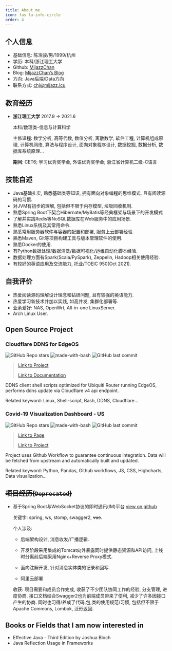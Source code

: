 ```yaml
---
title: About me
icon: fas fa-info-circle
order: 4
---
```


## 个人信息

+ 基础信息: 陈浩骏/男/1999/杭州
+ 学历: 本科/浙江理工大学
+ Github: [MijazzChan](https://github.com/MijazzChan)
+ Blog: [MijazzChan’s Blog](https://mijazz.icu/)
+ 方向: Java后端/Data方向
+ 联系方式: [chj@mijazz.icu](mailto:chj@mijazz.icu)

## 教育经历
+ **浙江理工大学** 		2017.9 -> 2021.6  

  本科/数理类-信息与计算科学

  主修课程: 数学分析, 高等代数, 数值分析, 离散数学, 软件工程, 计算机组成原理, 计算机网络, 算法与程序设计, 面向对象程序设计, 数据挖掘, 数据分析, 数据库系统原理...

  **期间**: CET6; 学习优秀奖学金, 外语优秀奖学金; 浙江省计算机二级-C语言  

## 技能自述

+ Java基础扎实, 熟悉基础类等知识, 拥有面向对象编程的思维模式, 且有阅读源码的习惯.
+ 对JVM有初步的理解, 包括但不限于内存模型, 垃圾回收机制.
+ 熟悉Spring Boot下契合Hibernate/MyBatis等经典框架与场景下的开发模式
+ 了解并实践Redis等NoSQL数据库在Web服务中的应用场景.
+ 熟悉Linux系统及其常用命令.
+ 熟悉常用服务器软件与容器的配置和部署, 服务上云部署经验.
+ 熟悉Maven, Git等项目构建工具与版本管理软件的使用.
+ 熟悉Docker的使用.
+ 有Python数据处理/数据清洗/数据可视化/运维自动化脚本经验.
+ 数据处理方面有Spark(Scala/PySpark), Zeppelin, Hadoop相关使用经验.
+ 有较好的英语应用及交流能力, 托业/TOEIC 950(Oct 2021).

## 自我评价

+ 热爱阅读源码理解设计理念和钻研问题, 且有较强的英语能力.
+ 热爱学习新技术并加以实践, 如高并发, 集群化部署等.
+ 业余爱好: NAS, OpenWrt, All-in-one LinuxServer.
+ Arch Linux User.

## Open Source Project

### Cloudflare DDNS for EdgeOS

![GitHub Repo stars](https://img.shields.io/github/stars/MijazzChan/cloudflare-ddns-edgeos?color=blue&label=stars&logo=github&style=flat-square)
![made-with-bash](https://img.shields.io/badge/Made%20with-Bash-1f425f.svg?style=flat-square)
![GitHub last commit](https://img.shields.io/github/last-commit/MijazzChan/cloudflare-ddns-edgeos?style=flat-square)

> [Link to Project](https://github.com/MijazzChan/cloudflare-ddns-edgeos)
>
> [Link to Documentation](https://mijazz.icu/posts/2022-03-02-documentation-for-cloudflare-ddns-edgeos.md)

DDNS client shell scripts optimized for Ubiquiti Router running EdgeOS, performs ddns update via Cloudflare v4 api endpoint.

Related keyword: Linux, Shell-script, Bash, DDNS, Cloudflare...

### Covid-19 Visualization Dashboard - US

![GitHub Repo stars](https://img.shields.io/github/stars/MijazzChan/covid-19-visualization?color=blue&label=stars&logo=github&style=flat-square)
![made-with-bash](https://img.shields.io/badge/Made%20with-Python-1f425f.svg?style=flat-square)
![GitHub last commit](https://img.shields.io/github/last-commit/MijazzChan/covid-19-visualization?style=flat-square)

> [Link to Page](https://wear-a-mask.mijazz.icu/) 
>
> [Link to Project](https://github.com/MijazzChan/covid-19-visualization)

Project uses Github Workflow to guarantee continuous integration. Data will be fetched from upstream and automatically built and updated.

Related keyword: Python, Pandas, Github workflows, JS, CSS, Highcharts, Data visualization... 

## ~~项目经历(`Deprecated`)~~

+ 基于Spring Boot与WebSocket协议的即时通讯(IM)平台 [view on github](https://github.com/MijazzChan/spring-websocket-chat)

  关键字: spring, ws, stomp, swagger2, ~~vue~~.

  个人涉及:

  - 后端架构设计, 消息收发/广播逻辑.

  - 开发阶段采用集成的Tomcat向外暴露同时提供静态资源和API访问, 上线时分离前后端采用Nginx+Reverse Proxy模式.
  - 面向注解开发, 针对消息实体类的记录和回写.
  - 阿里云部署

  收获: 项目需要和成员合作完成, 收获了不少团队协同工作的经验, 分支管理, 进度协商. 接口文档结合Swagger2也为前端成员带来了便利, 减少了许多因接口产生的协商. 同时也习得/养成了代码,包,类的使用规范/习惯, 包括但不限于Apache Commons, Lombok, 泛形返回.

## Books or Fields that I am now interested in

+ Effective Java - Third Edition by Joshua Bloch
+ Java Reflection Usage in Frameworks
